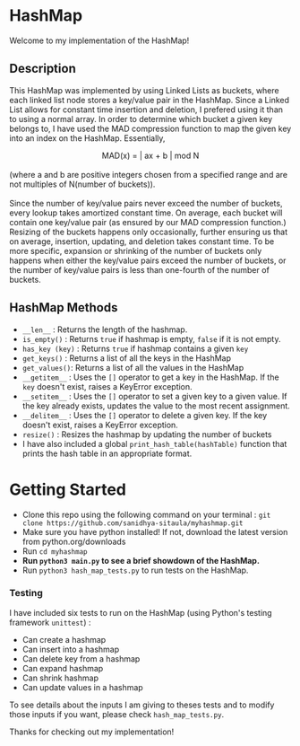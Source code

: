 # HashMap

Welcome to my implementation of the HashMap!

## Description

This HashMap was implemented by using Linked Lists as buckets, where each linked list node stores a key/value pair in the HashMap. Since a Linked List allows for constant time insertion and deletion, I prefered using it than to using a normal array. In order to determine which bucket a given key belongs to, I have used the MAD compression function to map the given key into an index on the HashMap. Essentially,

<div align = "center"> MAD(x) = | ax + b | mod N</div>
<br />
(where a and b are positive integers chosen from a specified range and are not multiples of N(number of buckets)).
<br />
<br />
Since the number of key/value pairs never exceed the number of buckets, every lookup takes amortized constant time. On average, each bucket will contain one key/value pair (as ensured by our MAD compression function.) Resizing of the buckets happens only occasionally, further ensuring us that on average, insertion, updating, and deletion takes constant time. To be more specific, expansion or shrinking of the number of buckets only happens when either the key/value pairs exceed the number of buckets, or the number of key/value pairs is less than one-fourth of the number of buckets. 

## HashMap Methods 

* `__len__` :
  Returns the length of the hashmap. 
* `is_empty()` :
  Returns `true` if hashmap is empty, `false` if it is not empty.
* `has_key (key)` :
  Returns `true` if hashmap contains a given `key` 
* `get_keys()` :
  Returns a list of all the keys in the HashMap
* `get_values()`:
  Returns a list of all the values in the HashMap
* `__getitem__` :
  Uses the `[]` operator to get a key in the HashMap. If the `key` doesn't exist, raises a KeyError exception.
* `__setitem__` :
  Uses the `[]` operator to set a given key to a given value. If the key already exists, updates the value to the most recent assignment. 
* `__delitem__` :
  Uses the `[]` operator to delete a given key. If the key doesn't exist, raises a KeyError exception.
* `resize()` :
  Resizes the hashmap by updating the number of buckets 
* I have also included a global `print_hash_table(hashTable)` function that prints the hash table in an appropriate format.  

# Getting Started 

* Clone this repo using the following command on your terminal : `git clone https://github.com/sanidhya-sitaula/myhashmap.git`
* Make sure you have python installed! If not, download the latest version from python.org/downloads 
* Run `cd myhashmap`
* **Run `python3 main.py` to see a brief showdown of the HashMap.**
* Run `python3 hash_map_tests.py` to run tests on the HashMap. 

### Testing 

I have included six tests to run on the HashMap (using Python's testing framework `unittest`) :

* Can create a hashmap
* Can insert into a hashmap
* Can delete key from a hashmap
* Can expand hashmap 
* Can shrink hashmap
* Can update values in a hashmap

To see details about the inputs I am giving to theses tests and to modify those inputs if you want, please check `hash_map_tests.py`. 

Thanks for checking out my implementation!
